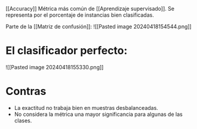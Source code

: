 [[Accuracy]]
Métrica más común de [[Aprendizaje supervisado]]. Se representa por el porcentaje de instancias bien clasificadas.

Parte de la [[Matriz de confusión]]:
![[Pasted image 20240418154544.png]]

# El clasificador perfecto:
![[Pasted image 20240418155330.png]]


# Contras
- La exactitud no trabaja bien en muestras desbalanceadas.
- No considera la métrica una mayor significancia para algunas de las clases.

